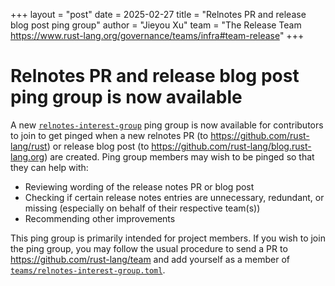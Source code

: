 +++
layout = "post"
date = 2025-02-27
title = "Relnotes PR and release blog post ping group"
author = "Jieyou Xu"
team = "The Release Team <https://www.rust-lang.org/governance/teams/infra#team-release>"
+++

# Relnotes PR and release blog post ping group is now available

A new [`relnotes-interest-group`][relnotes-ping-group] ping group is now available for contributors to join to get pinged when a new relnotes PR (to <https://github.com/rust-lang/rust>) or release blog post (to <https://github.com/rust-lang/blog.rust-lang.org>) are created. Ping group members may wish to be pinged so that they can help with:

- Reviewing wording of the release notes PR or blog post
- Checking if certain release notes entries are unnecessary, redundant, or missing (especially on behalf of their respective team(s))
- Recommending other improvements

This ping group is primarily intended for project members. If you wish to join the ping group, you may follow the usual procedure to send a PR to <https://github.com/rust-lang/team> and add yourself as a member of [`teams/relnotes-interest-group.toml`](https://github.com/rust-lang/team/blob/master/teams/relnotes-interest-group.toml).

[relnotes-ping-group]: https://github.com/rust-lang/team/pull/1613
